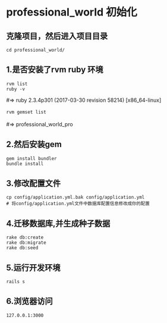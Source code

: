 # professional_world 初始化
## 克隆项目，然后进入项目目录
`cd professional_world/`
## 1.是否安装了rvm ruby 环境
```
rvm list
ruby -v 
```
#=> ruby 2.3.4p301 (2017-03-30 revision 58214) [x86_64-linux] <br/>   
`rvm gemset list` <br/>   
#=> professional_world_pro
## 2.然后安装gem
```
gem install bundler
bundle install
```
## 3.修改配置文件
```shell
cp config/application.yml.bak config/application.yml
# 将config/application.yml文件中数据库配置信息修改成你的配置
```
## 4.迁移数据库,并生成种子数据
```
rake db:create
rake db:migrate
rake db:seed
```
## 5.运行开发环境
`rails s`
## 6.浏览器访问
`127.0.0.1:3000`